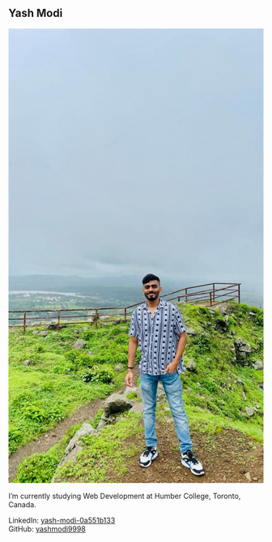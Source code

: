 

## Yash Modi

![Yash Modi](../images/yashmodi9998.jpeg)

I’m currently studying Web Development at Humber College, Toronto, Canada.


LinkedIn: [yash-modi-0a551b133](https://www.linkedin.com/in/yash-modi-0a551b133/)  
GitHub: [yashmodi9998](https://github.com/yashmodi9998)  

